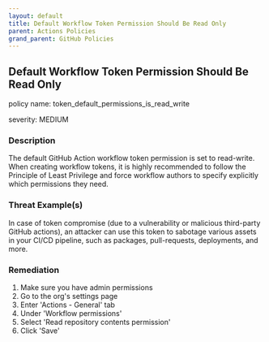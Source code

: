 ```yaml
---
layout: default
title: Default Workflow Token Permission Should Be Read Only
parent: Actions Policies
grand_parent: GitHub Policies
---
```



## Default Workflow Token Permission Should Be Read Only
policy name: token_default_permissions_is_read_write

severity: MEDIUM

### Description
The default GitHub Action workflow token permission is set to read-write. When creating workflow tokens, it is highly recommended to follow the Principle of Least Privilege and force workflow authors to specify explicitly which permissions they need.

### Threat Example(s)
In case of token compromise (due to a vulnerability or malicious third-party GitHub actions), an attacker can use this token to sabotage various assets in your CI/CD pipeline, such as packages, pull-requests, deployments, and more.



### Remediation
1. Make sure you have admin permissions
2. Go to the org's settings page
3. Enter 'Actions - General' tab
4. Under 'Workflow permissions'
5. Select 'Read repository contents permission'
6. Click 'Save'



